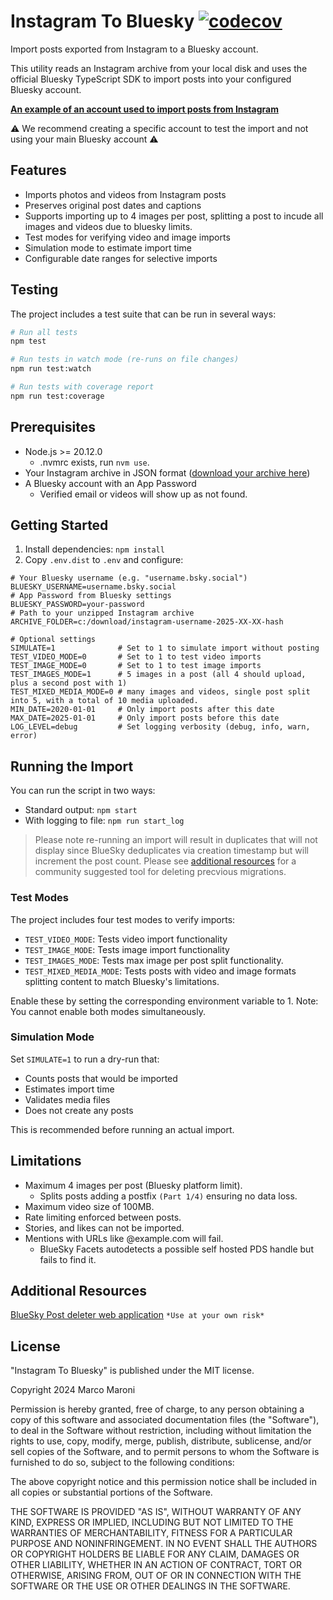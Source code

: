 # Instagram To Bluesky [![codecov](https://codecov.io/gh/marcomaroni-github/instagram-to-bluesky/branch/main/graph/badge.svg)](https://codecov.io/gh/marcomaroni-github/instagram-to-bluesky)

Import posts exported from Instagram to a Bluesky account.

This utility reads an Instagram archive from your local disk and uses the official Bluesky TypeScript SDK to import posts into your configured Bluesky account.


[**An example of an account used to import posts from Instagram**](https://bsky.app/profile/mm-instagram-arch.bsky.social)

⚠️ We recommend creating a specific account to test the import and not using your main Bluesky account ⚠️

## Features

- Imports photos and videos from Instagram posts
- Preserves original post dates and captions
- Supports importing up to 4 images per post, splitting a post to incude all images and videos due to bluesky limits.
- Test modes for verifying video and image imports
- Simulation mode to estimate import time
- Configurable date ranges for selective imports

## Testing

The project includes a test suite that can be run in several ways:

```bash
# Run all tests
npm test

# Run tests in watch mode (re-runs on file changes)
npm run test:watch

# Run tests with coverage report
npm run test:coverage
```

## Prerequisites

- Node.js >= 20.12.0
    - .nvmrc exists, run `nvm use`.
- Your Instagram archive in JSON format ([download your archive here](https://www.instagram.com/download/request))
- A Bluesky account with an App Password
    - Verified email or videos will show up as not found.

## Getting Started

1. Install dependencies: `npm install`
2. Copy `.env.dist` to `.env` and configure:

```shell
# Your Bluesky username (e.g. "username.bsky.social")
BLUESKY_USERNAME=username.bsky.social
# App Password from Bluesky settings
BLUESKY_PASSWORD=your-password
# Path to your unzipped Instagram archive
ARCHIVE_FOLDER=c:/download/instagram-username-2025-XX-XX-hash

# Optional settings
SIMULATE=1              # Set to 1 to simulate import without posting
TEST_VIDEO_MODE=0       # Set to 1 to test video imports
TEST_IMAGE_MODE=0       # Set to 1 to test image imports
TEST_IMAGES_MODE=1      # 5 images in a post (all 4 should upload, plus a second post with 1)
TEST_MIXED_MEDIA_MODE=0 # many images and videos, single post split into 5, with a total of 10 media uploaded.
MIN_DATE=2020-01-01     # Only import posts after this date
MAX_DATE=2025-01-01     # Only import posts before this date
LOG_LEVEL=debug         # Set logging verbosity (debug, info, warn, error)
```

## Running the Import

You can run the script in two ways:

- Standard output: `npm start`
- With logging to file: `npm run start_log`

> Please note re-running an import will result in duplicates that will not display since BlueSky deduplicates via creation timestamp but will increment the post count. Please see [additional resources](#additional-resources) for a community suggested tool for deleting precvious migrations.

### Test Modes

The project includes four test modes to verify imports:

- `TEST_VIDEO_MODE`: Tests video import functionality
- `TEST_IMAGE_MODE`: Tests image import functionality
- `TEST_IMAGES_MODE`: Tests max image per post split functionality.
- `TEST_MIXED_MEDIA_MODE`: Tests posts with video and image formats splitting content to match Bluesky's limitations.

Enable these by setting the corresponding environment variable to 1. Note: You cannot enable both modes simultaneously.

### Simulation Mode

Set `SIMULATE=1` to run a dry-run that:
- Counts posts that would be imported
- Estimates import time
- Validates media files
- Does not create any posts

This is recommended before running an actual import.

## Limitations

- Maximum 4 images per post (Bluesky platform limit).
    - Splits posts adding a postfix `(Part 1/4)` ensuring no data loss.
- Maximum video size of 100MB.
- Rate limiting enforced between posts.
- Stories, and likes can not be imported.
- Mentions with URLs like @example.com will fail.
    - BlueSky Facets autodetects a possible self hosted PDS handle but fails to find it.

## Additional Resources

[BlueSky Post deleter web application](https://deleter.shiroyama.us/) `*Use at your own risk*`

## License

"Instagram To Bluesky" is published under the MIT license.

Copyright 2024 Marco Maroni

Permission is hereby granted, free of charge, to any person obtaining a copy of this software and associated documentation files (the "Software"), to deal in the Software without restriction, including without limitation the rights to use, copy, modify, merge, publish, distribute, sublicense, and/or sell copies of the Software, and to permit persons to whom the Software is furnished to do so, subject to the following conditions:

The above copyright notice and this permission notice shall be included in all copies or substantial portions of the Software.

THE SOFTWARE IS PROVIDED "AS IS", WITHOUT WARRANTY OF ANY KIND, EXPRESS OR IMPLIED, INCLUDING BUT NOT LIMITED TO THE WARRANTIES OF MERCHANTABILITY, FITNESS FOR A PARTICULAR PURPOSE AND NONINFRINGEMENT. IN NO EVENT SHALL THE AUTHORS OR COPYRIGHT HOLDERS BE LIABLE FOR ANY CLAIM, DAMAGES OR OTHER LIABILITY, WHETHER IN AN ACTION OF CONTRACT, TORT OR OTHERWISE, ARISING FROM, OUT OF OR IN CONNECTION WITH THE SOFTWARE OR THE USE OR OTHER DEALINGS IN THE SOFTWARE.
